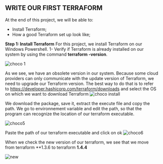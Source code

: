 ## WRITE OUR FIRST TERRAFORM
At the end of this project, we will be able to:
- Install Terraform;
- How a good Terraform set up look like;



**Step 1: Install Terraform**
For this project, we install Terraform on our Windows Powershell. 
1- Verify if Terraform is already installed on our system by using the command **terraform -version**.

![choco 1](https://user-images.githubusercontent.com/102819001/231525907-8b169cf0-675b-45cd-8643-3f20c58cc219.png)

As we see, we have an obsolete version in our system. Because some cloud providers can only communicate with the update version of Terraform, we need to upgrade our Terraform version. The best way to do that is to refer to https://developer.hashicorp.com/terraform/downloads and select the OS on which we want to download Terraform
![choco install](https://user-images.githubusercontent.com/102819001/231536816-45d33217-217c-4be7-98d6-860300440ffb.png)

We download the package, save it, extract the execute file and copy the path. We go to environnement variable and edit the path, so that the program can recognize the location of our terraform executable.

![choco5](https://user-images.githubusercontent.com/102819001/231538250-795bb61f-3281-4e6d-a439-256927581996.png)

Paste the path of our terraform executable and click on ok
![choco6](https://user-images.githubusercontent.com/102819001/231538631-0362c2a1-df97-42f0-9829-3bd5fa4d43ff.png)

When we check the new version of our terraform, we see that we move from terraform **1.3.6  to terraform **1.4.4**

![new](https://user-images.githubusercontent.com/102819001/231539467-8b9e41c3-588e-4eb3-bffb-f5826d522c5a.png)
